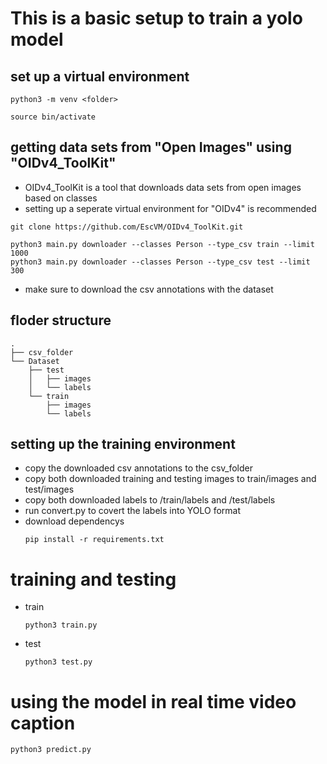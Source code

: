 # This is a basic setup to train a yolo model

## set up a virtual environment 

```
python3 -m venv <folder>

source bin/activate
```

## getting data sets from "Open Images" using "OIDv4_ToolKit"

* OIDv4_ToolKit is a tool that downloads data sets from open images based on classes
* setting up a seperate virtual environment for "OIDv4" is recommended

```
git clone https://github.com/EscVM/OIDv4_ToolKit.git

python3 main.py downloader --classes Person --type_csv train --limit 1000
python3 main.py downloader --classes Person --type_csv test --limit 300
```

* make sure to download the csv annotations with the dataset

## floder structure

```
.
├── csv_folder
└── Dataset
    ├── test
    │   ├── images
    │   └── labels
    └── train
        ├── images
        └── labels
```
## setting up the training environment

* copy the downloaded csv annotations to the csv_folder
* copy both downloaded training and testing images to train/images and test/images
* copy both downloaded labels to /train/labels and /test/labels
* run convert.py to covert the labels into YOLO format
* download dependencys
    ```
    pip install -r requirements.txt
    ```

# training and testing

* train
    ```
    python3 train.py
    ```
* test
    ```
    python3 test.py
    ```
# using the model in real time video caption
```
python3 predict.py
```